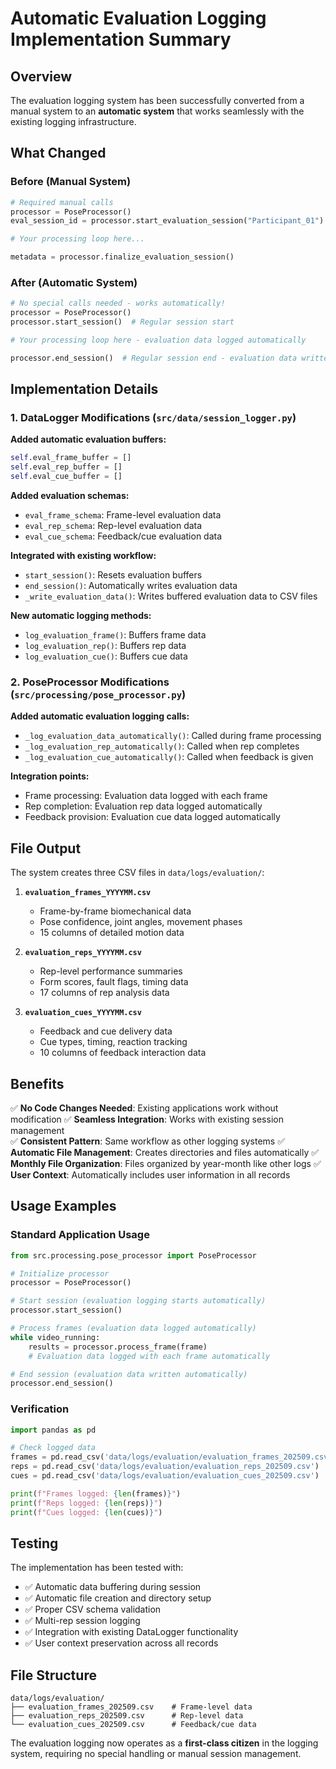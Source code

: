 # Automatic Evaluation Logging Implementation Summary

## Overview

The evaluation logging system has been successfully converted from a manual system to an **automatic system** that works seamlessly with the existing logging infrastructure.

## What Changed

### Before (Manual System)
```python
# Required manual calls
processor = PoseProcessor()
eval_session_id = processor.start_evaluation_session("Participant_01")

# Your processing loop here...

metadata = processor.finalize_evaluation_session()
```

### After (Automatic System)  
```python
# No special calls needed - works automatically!
processor = PoseProcessor()
processor.start_session()  # Regular session start

# Your processing loop here - evaluation data logged automatically

processor.end_session()  # Regular session end - evaluation data written automatically
```

## Implementation Details

### 1. DataLogger Modifications (`src/data/session_logger.py`)

**Added automatic evaluation buffers:**
```python
self.eval_frame_buffer = []
self.eval_rep_buffer = []
self.eval_cue_buffer = []
```

**Added evaluation schemas:**
- `eval_frame_schema`: Frame-level evaluation data
- `eval_rep_schema`: Rep-level evaluation data  
- `eval_cue_schema`: Feedback/cue evaluation data

**Integrated with existing workflow:**
- `start_session()`: Resets evaluation buffers
- `end_session()`: Automatically writes evaluation data
- `_write_evaluation_data()`: Writes buffered evaluation data to CSV files

**New automatic logging methods:**
- `log_evaluation_frame()`: Buffers frame data
- `log_evaluation_rep()`: Buffers rep data
- `log_evaluation_cue()`: Buffers cue data

### 2. PoseProcessor Modifications (`src/processing/pose_processor.py`)

**Added automatic evaluation logging calls:**
- `_log_evaluation_data_automatically()`: Called during frame processing
- `_log_evaluation_rep_automatically()`: Called when rep completes  
- `_log_evaluation_cue_automatically()`: Called when feedback is given

**Integration points:**
- Frame processing: Evaluation data logged with each frame
- Rep completion: Evaluation rep data logged automatically
- Feedback provision: Evaluation cue data logged automatically

## File Output

The system creates three CSV files in `data/logs/evaluation/`:

1. **`evaluation_frames_YYYYMM.csv`**
   - Frame-by-frame biomechanical data
   - Pose confidence, joint angles, movement phases
   - 15 columns of detailed motion data

2. **`evaluation_reps_YYYYMM.csv`**
   - Rep-level performance summaries
   - Form scores, fault flags, timing data
   - 17 columns of rep analysis data

3. **`evaluation_cues_YYYYMM.csv`**
   - Feedback and cue delivery data
   - Cue types, timing, reaction tracking
   - 10 columns of feedback interaction data

## Benefits

✅ **No Code Changes Needed**: Existing applications work without modification
✅ **Seamless Integration**: Works with existing session management  
✅ **Consistent Pattern**: Same workflow as other logging systems
✅ **Automatic File Management**: Creates directories and files automatically
✅ **Monthly File Organization**: Files organized by year-month like other logs
✅ **User Context**: Automatically includes user information in all records

## Usage Examples

### Standard Application Usage
```python
from src.processing.pose_processor import PoseProcessor

# Initialize processor
processor = PoseProcessor()

# Start session (evaluation logging starts automatically)
processor.start_session()

# Process frames (evaluation data logged automatically)
while video_running:
    results = processor.process_frame(frame)
    # Evaluation data logged with each frame automatically

# End session (evaluation data written automatically)  
processor.end_session()
```

### Verification
```python
import pandas as pd

# Check logged data
frames = pd.read_csv('data/logs/evaluation/evaluation_frames_202509.csv')
reps = pd.read_csv('data/logs/evaluation/evaluation_reps_202509.csv') 
cues = pd.read_csv('data/logs/evaluation/evaluation_cues_202509.csv')

print(f"Frames logged: {len(frames)}")
print(f"Reps logged: {len(reps)}")  
print(f"Cues logged: {len(cues)}")
```

## Testing

The implementation has been tested with:
- ✅ Automatic data buffering during session
- ✅ Automatic file creation and directory setup
- ✅ Proper CSV schema validation
- ✅ Multi-rep session logging
- ✅ Integration with existing DataLogger functionality
- ✅ User context preservation across all records

## File Structure

```
data/logs/evaluation/
├── evaluation_frames_202509.csv    # Frame-level data
├── evaluation_reps_202509.csv      # Rep-level data  
└── evaluation_cues_202509.csv      # Feedback/cue data
```

The evaluation logging now operates as a **first-class citizen** in the logging system, requiring no special handling or manual session management.
